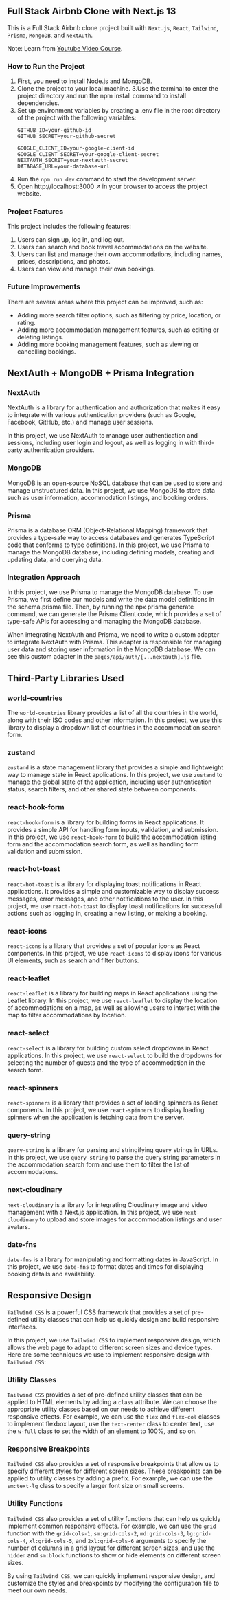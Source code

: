 ## Full Stack Airbnb Clone with Next.js 13 

This is a Full Stack Airbnb clone project built with `Next.js`, `React`, `Tailwind`, `Prisma`, `MongoDB`, and `NextAuth`.

Note: Learn from [Youtube Video Course](https://www.youtube.com/watch?v=c_-b_isI4vg&t=17381s).

### How to Run the Project

1. First, you need to install Node.js and MongoDB.
2. Clone the project to your local machine.
3.Use the terminal to enter the project directory and run the npm install command to install dependencies.
4. Set up environment variables by creating a .env file in the root directory of the project with the following variables:
    ```
    GITHUB_ID=your-github-id
    GITHUB_SECRET=your-github-secret

    GOOGLE_CLIENT_ID=your-google-client-id
    GOOGLE_CLIENT_SECRET=your-google-client-secret
    NEXTAUTH_SECRET=your-nextauth-secret
    DATABASE_URL=your-database-url
    ```
5. Run the `npm run dev` command to start the development server.
6. Open http://localhost:3000 ↗ in your browser to access the project website.

### Project Features
This project includes the following features:

1. Users can sign up, log in, and log out.
2. Users can search and book travel accommodations on the website.
3. Users can list and manage their own accommodations, including names, prices, descriptions, and photos.
4. Users can view and manage their own bookings.

### Future Improvements
There are several areas where this project can be improved, such as:

- Adding more search filter options, such as filtering by price, location, or rating.
- Adding more accommodation management features, such as editing or deleting listings.
- Adding more booking management features, such as viewing or cancelling bookings.

## NextAuth + MongoDB + Prisma Integration

### NextAuth
NextAuth is a library for authentication and authorization that makes it easy to integrate with various authentication providers (such as Google, Facebook, GitHub, etc.) and manage user sessions.

In this project, we use NextAuth to manage user authentication and sessions, including user login and logout, as well as logging in with third-party authentication providers.

### MongoDB
MongoDB is an open-source NoSQL database that can be used to store and manage unstructured data. In this project, we use MongoDB to store data such as user information, accommodation listings, and booking orders.

### Prisma
Prisma is a database ORM (Object-Relational Mapping) framework that provides a type-safe way to access databases and generates TypeScript code that conforms to type definitions. In this project, we use Prisma to manage the MongoDB database, including defining models, creating and updating data, and querying data.

### Integration Approach

In this project, we use Prisma to manage the MongoDB database. To use Prisma, we first define our models and write the data model definitions in the schema.prisma file. Then, by running the npx prisma generate command, we can generate the Prisma Client code, which provides a set of type-safe APIs for accessing and managing the MongoDB database.

When integrating NextAuth and Prisma, we need to write a custom adapter to integrate NextAuth with Prisma. This adapter is responsible for managing user data and storing user information in the MongoDB database. We can see this custom adapter in the `pages/api/auth/[...nextauth].js` file.

## Third-Party Libraries Used

### world-countries

The `world-countries` library provides a list of all the countries in the world, along with their ISO codes and other information. In this project, we use this library to display a dropdown list of countries in the accommodation search form.

### zustand

`zustand` is a state management library that provides a simple and lightweight way to manage state in React applications. In this project, we use `zustand` to manage the global state of the application, including user authentication status, search filters, and other shared state between components.

### react-hook-form

`react-hook-form` is a library for building forms in React applications. It provides a simple API for handling form inputs, validation, and submission. In this project, we use `react-hook-form` to build the accommodation listing form and the accommodation search form, as well as handling form validation and submission.

### react-hot-toast

`react-hot-toast` is a library for displaying toast notifications in React applications. It provides a simple and customizable way to display success messages, error messages, and other notifications to the user. In this project, we use `react-hot-toast` to display toast notifications for successful actions such as logging in, creating a new listing, or making a booking.

### react-icons

`react-icons` is a library that provides a set of popular icons as React components. In this project, we use `react-icons` to display icons for various UI elements, such as search and filter buttons.

### react-leaflet

`react-leaflet` is a library for building maps in React applications using the Leaflet library. In this project, we use `react-leaflet` to display the location of accommodations on a map, as well as allowing users to interact with the map to filter accommodations by location.

### react-select

`react-select` is a library for building custom select dropdowns in React applications. In this project, we use `react-select` to build the dropdowns for selecting the number of guests and the type of accommodation in the search form.

### react-spinners

`react-spinners` is a library that provides a set of loading spinners as React components. In this project, we use `react-spinners` to display loading spinners when the application is fetching data from the server.

### query-string

`query-string` is a library for parsing and stringifying query strings in URLs. In this project, we use `query-string` to parse the query string parameters in the accommodation search form and use them to filter the list of accommodations.

### next-cloudinary

`next-cloudinary` is a library for integrating Cloudinary image and video management with a Next.js application. In this project, we use `next-cloudinary` to upload and store images for accommodation listings and user avatars.

### date-fns

`date-fns` is a library for manipulating and formatting dates in JavaScript. In this project, we use `date-fns` to format dates and times for displaying booking details and availability.

## Responsive Design

`Tailwind CSS` is a powerful CSS framework that provides a set of pre-defined utility classes that can help us quickly design and build responsive interfaces.

In this project, we use `Tailwind CSS` to implement responsive design, which allows the web page to adapt to different screen sizes and device types. Here are some techniques we use to implement responsive design with `Tailwind CSS`:

### Utility Classes

`Tailwind CSS` provides a set of pre-defined utility classes that can be applied to HTML elements by adding a `class` attribute. We can choose the appropriate utility classes based on our needs to achieve different responsive effects. For example, we can use the `flex` and `flex-col` classes to implement flexbox layout, use the `text-center` class to center text, use the `w-full` class to set the width of an element to 100%, and so on.

### Responsive Breakpoints

`Tailwind CSS` also provides a set of responsive breakpoints that allow us to specify different styles for different screen sizes. These breakpoints can be applied to utility classes by adding a prefix. For example, we can use the `sm:text-lg` class to specify a larger font size on small screens.

### Utility Functions

`Tailwind CSS` also provides a set of utility functions that can help us quickly implement common responsive effects. For example, we can use the `grid` function with the `grid-cols-1`, `sm:grid-cols-2`, `md:grid-cols-3`, `lg:grid-cols-4`, `xl:grid-cols-5`, and `2xl:grid-cols-6` arguments to specify the number of columns in a grid layout for different screen sizes, and use the `hidden` and `sm:block` functions to show or hide elements on different screen sizes.

By using `Tailwind CSS`, we can quickly implement responsive design, and customize the styles and breakpoints by modifying the configuration file to meet our own needs.